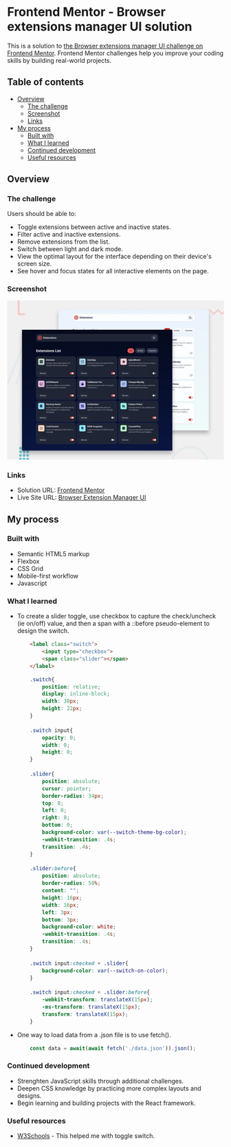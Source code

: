 # Frontend Mentor - Browser extensions manager UI solution

This is a solution to [the Browser extensions manager UI challenge on Frontend Mentor](https://www.frontendmentor.io/challenges/browser-extension-manager-ui-yNZnOfsMAp).
Frontend Mentor challenges help you improve your coding skills by building real-world projects.

## Table of contents
- [Overview](#overview)
  - [The challenge](#the-challenge)
  - [Screenshot](#screenshot)
  - [Links](#links)
- [My process](#my-process)
  - [Built with](#built-with)
  - [What I learned](#what-i-learned)
  - [Continued development](#continued-development)
  - [Useful resources](#useful-resources)

## Overview

### The challenge

Users should be able to:
- Toggle extensions between active and inactive states.
- Filter active and inactive extensions.
- Remove extensions from the list.
- Switch between light and dark mode.
- View the optimal layout for the interface depending on their device's screen size.
- See hover and focus states for all interactive elements on the page.

### Screenshot

![Preview](./preview.jpg)

### Links
- Solution URL: [Frontend Mentor](https://www.frontendmentor.io/solutions/browser-extension-manager-ui-gMonk8Qfzc)
- Live Site URL: [Browser Extension Manager UI](https://browser-extension-manager-ui-2.netlify.app/)

## My process

### Built with

- Semantic HTML5 markup
- Flexbox
- CSS Grid
- Mobile-first workflow
- Javascript

### What I learned

- To create a slider toggle, use checkbox to capture the check/uncheck (ie on/off) value, and then a span with a ::before pseudo-element to design the switch.

    ```html
        <label class="switch">
            <input type="checkbox">
            <span class="slider"></span>                  
        </label>
    ```

    ```css        
        .switch{
            position: relative;
            display: inline-block;
            width: 38px;
            height: 22px;
        }

        .switch input{
            opacity: 0;
            width: 0;
            height: 0;
        }

        .slider{
            position: absolute;
            cursor: pointer;
            border-radius: 34px;
            top: 0;
            left: 0;
            right: 0;
            bottom: 0;
            background-color: var(--switch-theme-bg-color);
            -webkit-transition: .4s;
            transition: .4s;
        }

        .slider:before{
            position: absolute;
            border-radius: 50%;
            content: "";
            height: 16px;
            width: 16px;
            left: 3px;
            bottom: 3px;
            background-color: white;
            -webkit-transition: .4s;
            transition: .4s;
        }

        .switch input:checked + .slider{
            background-color: var(--switch-on-color);
        }

        .switch input:checked + .slider:before{
            -webkit-transform: translateX(15px);
            -ms-transform: translateX(15px);
            transform: translateX(15px);
        }
    ```

- One way to load data from a .json file is to use fetch().

    ```js
        const data = await(await fetch('./data.json')).json();
    ```

### Continued development
    
- Strenghten JavaScript skills through additional challenges.
- Deepen CSS knowledge by practicing more complex layouts and designs.
- Begin learning and building projects with the React framework.

### Useful resources

- [W3Schools](https://www.w3schools.com/howto/howto_css_switch.asp) - This helped me with toggle switch.